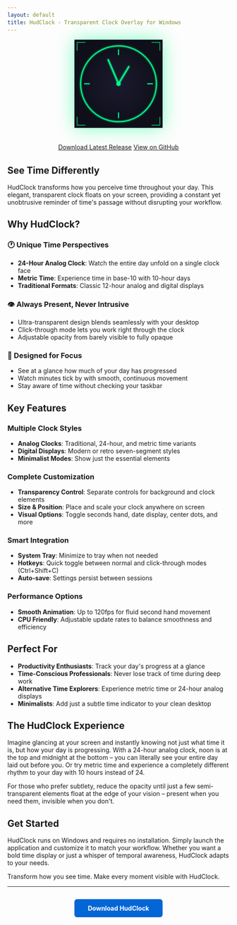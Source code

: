 ```yaml
---
layout: default
title: HudClock - Transparent Clock Overlay for Windows
---
```


<p align="center">
  <img src="assets/icon/hud_clock_icon_small.svg" alt="HudClock Icon" width="200" height="200" style="filter: drop-shadow(0 0 20px rgba(0,255,136,0.5));">
</p>

<p align="center" style="margin: 2rem 0;">
  <a href="https://github.com/lionfire/hudclock/releases/latest" class="btn">Download Latest Release</a>
  <a href="https://github.com/lionfire/hudclock" class="btn">View on GitHub</a>
</p>

## See Time Differently

HudClock transforms how you perceive time throughout your day. This elegant, transparent clock floats on your screen, providing a constant yet unobtrusive reminder of time's passage without disrupting your workflow.

## Why HudClock?

<div class="feature-grid">
  <div class="feature">
    <h3>🕐 Unique Time Perspectives</h3>
    <ul>
      <li><strong>24-Hour Analog Clock</strong>: Watch the entire day unfold on a single clock face</li>
      <li><strong>Metric Time</strong>: Experience time in base-10 with 10-hour days</li>
      <li><strong>Traditional Formats</strong>: Classic 12-hour analog and digital displays</li>
    </ul>
  </div>
  
  <div class="feature">
    <h3>👁️ Always Present, Never Intrusive</h3>
    <ul>
      <li>Ultra-transparent design blends seamlessly with your desktop</li>
      <li>Click-through mode lets you work right through the clock</li>
      <li>Adjustable opacity from barely visible to fully opaque</li>
    </ul>
  </div>
  
  <div class="feature">
    <h3>🎯 Designed for Focus</h3>
    <ul>
      <li>See at a glance how much of your day has progressed</li>
      <li>Watch minutes tick by with smooth, continuous movement</li>
      <li>Stay aware of time without checking your taskbar</li>
    </ul>
  </div>
</div>

## Key Features

### Multiple Clock Styles
- **Analog Clocks**: Traditional, 24-hour, and metric time variants
- **Digital Displays**: Modern or retro seven-segment styles
- **Minimalist Modes**: Show just the essential elements

### Complete Customization
- **Transparency Control**: Separate controls for background and clock elements
- **Size & Position**: Place and scale your clock anywhere on screen
- **Visual Options**: Toggle seconds hand, date display, center dots, and more

### Smart Integration
- **System Tray**: Minimize to tray when not needed
- **Hotkeys**: Quick toggle between normal and click-through modes (Ctrl+Shift+C)
- **Auto-save**: Settings persist between sessions

### Performance Options
- **Smooth Animation**: Up to 120fps for fluid second hand movement
- **CPU Friendly**: Adjustable update rates to balance smoothness and efficiency

## Perfect For

- **Productivity Enthusiasts**: Track your day's progress at a glance
- **Time-Conscious Professionals**: Never lose track of time during deep work
- **Alternative Time Explorers**: Experience metric time or 24-hour analog displays
- **Minimalists**: Add just a subtle time indicator to your clean desktop

## The HudClock Experience

Imagine glancing at your screen and instantly knowing not just what time it is, but how your day is progressing. With a 24-hour analog clock, noon is at the top and midnight at the bottom – you can literally see your entire day laid out before you. Or try metric time and experience a completely different rhythm to your day with 10 hours instead of 24.

For those who prefer subtlety, reduce the opacity until just a few semi-transparent elements float at the edge of your vision – present when you need them, invisible when you don't.

## Get Started

HudClock runs on Windows and requires no installation. Simply launch the application and customize it to match your workflow. Whether you want a bold time display or just a whisper of temporal awareness, HudClock adapts to your needs.

Transform how you see time. Make every moment visible with HudClock.

---

<div style="text-align: center; margin-top: 2em;">
  <a href="download.md" style="display: inline-block; padding: 12px 30px; background-color: #0366d6; color: white; text-decoration: none; border-radius: 6px; font-weight: bold;">Download HudClock</a>
</div>